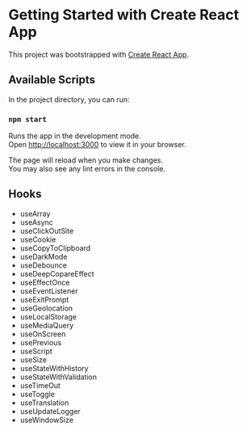 # Getting Started with Create React App

This project was bootstrapped with [Create React App](https://github.com/facebook/create-react-app).

## Available Scripts

In the project directory, you can run:

### `npm start`

Runs the app in the development mode.\
Open [http://localhost:3000](http://localhost:3000) to view it in your browser.

The page will reload when you make changes.\
You may also see any lint errors in the console.

## Hooks
- useArray
- useAsync
- useClickOutSite
- useCookie
- useCopyToClipboard
- useDarkMode
- useDebounce
- useDeepCopareEffect
- useEffectOnce
- useEventListener
- useExitPrompt
- useGeolocation
- useLocalStorage
- useMediaQuery
- useOnScreen
- usePrevious
- useScript
- useSize
- useStateWithHistory
- useStateWithValidation
- useTimeOut
- useToggle
- useTranslation
- useUpdateLogger
- useWindowSize
